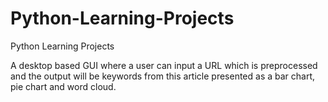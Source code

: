 # Python-Learning-Projects
Python Learning Projects

A desktop based GUI where a user can input a URL which is preprocessed and the output will be keywords from this article presented as a bar chart, pie chart and word cloud. 
